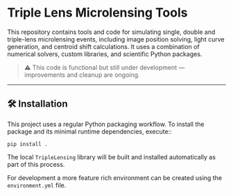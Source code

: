 # Triple Lens Microlensing Tools

This repository contains tools and code for simulating single, double and triple-lens microlensing events, including image position solving, light curve generation, and centroid shift calculations. It uses a combination of numerical solvers, custom libraries, and scientific Python packages.

> ⚠️ This code is functional but still under development — improvements and cleanup are ongoing.

---

## 🛠️ Installation

This project uses a regular Python packaging workflow. To install the
package and its minimal runtime dependencies, execute::

    pip install .

The local `TripleLensing` library will be built and installed
automatically as part of this process.

For development a more feature rich environment can be created using the
`environment.yml` file.
